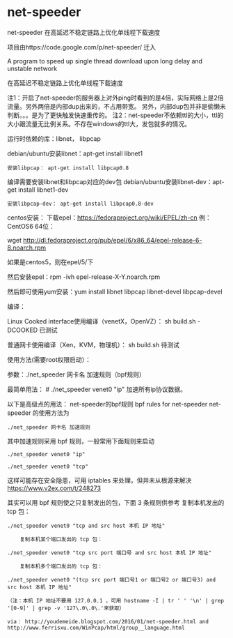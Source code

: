 # net-speeder
net-speeder 在高延迟不稳定链路上优化单线程下载速度 

项目由https://code.google.com/p/net-speeder/  迁入


A program to speed up single thread download upon long delay and unstable network

在高延迟不稳定链路上优化单线程下载速度

注1：开启了net-speeder的服务器上对外ping时看到的是4倍，实际网络上是2倍流量。另外两倍是内部dup出来的，不占用带宽。
另外，内部dup包并非是偷懒未判断。。。是为了更快触发快速重传的。
注2：net-speeder不依赖ttl的大小，ttl的大小跟流量无比例关系。不存在windows的ttl大，发包就多的情况。

运行时依赖的库：libnet， libpcap

debian/ubuntu安装libnet：apt-get install libnet1

    安装libpcap： apt-get install libpcap0.8 

编译需要安装libnet和libpcap对应的dev包 debian/ubuntu安装libnet-dev：apt-get install libnet1-dev

    安装libpcap-dev： apt-get install libpcap0.8-dev 

centos安装： 下载epel：https://fedoraproject.org/wiki/EPEL/zh-cn 例：CentOS6 64位：

wget http://dl.fedoraproject.org/pub/epel/6/x86_64/epel-release-6-8.noarch.rpm

如果是centos5，则在epel/5/下

然后安装epel：rpm -ivh epel-release-X-Y.noarch.rpm

然后即可使用yum安装：yum install libnet libpcap libnet-devel libpcap-devel

编译：

Linux Cooked interface使用编译（venetX，OpenVZ）： sh build.sh -DCOOKED 已测试

普通网卡使用编译（Xen，KVM，物理机）： sh build.sh 待测试

使用方法(需要root权限启动）：

参数：./net_speeder 网卡名 加速规则（bpf规则）

最简单用法： # ./net_speeder venet0 "ip" 加速所有ip协议数据。


以下是高级点的用法：
 net-speeder的bpf规则 bpf rules for net-speeder
net-speeder 的使用方法为

    ./net_speeder 网卡名 加速规则

其中加速规则采用 bpf 规则，一般常用下面规则来启动

    ./net_speeder venet0 "ip" 

    ./net_speeder venet0 "tcp"

这样可能存在安全隐患，可用 iptables 来处理，但并未从根源来解决
https://www.v2ex.com/t/248273 

其实可以用 bpf 规则使之只复制发出的包，下面 3 条规则供参考
        复制本机发出的 tcp 包：

    ./net_speeder venet0 "tcp and src host 本机 IP 地址" 

        复制本机某个端口发出的 tcp 包：

    ./net_speeder venet0 "tcp src port 端口号 and src host 本机 IP 地址"

        复制本机多个端口发出的 tcp 包：

    ./net_speeder venet0 "(tcp src port 端口号1 or 端口号2 or 端口号3) and src host 本机 IP 地址" 
    
    （注：本机 IP 地址不要用 127.0.0.1 ，可用 hostname -I | tr ' ' '\n' | grep '[0-9]' | grep -v '127\.0\.0\.'来获取）
    
    via： http://youdemeide.blogspot.com/2016/01/net-speeder.html and http://www.ferrisxu.com/WinPcap/html/group__language.html
